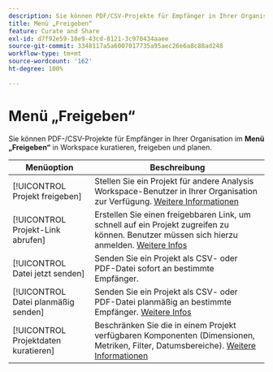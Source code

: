 ```yaml
---
description: Sie können PDF/CSV-Projekte für Empfänger in Ihrer Organisation kuratieren, freigeben und planen.
title: Menü „Freigeben“
feature: Curate and Share
exl-id: d7f92e59-18e9-43cd-8121-3c970434aaee
source-git-commit: 3348117a5a6007017735a95aec26e6a8c88ad248
workflow-type: tm+mt
source-wordcount: '162'
ht-degree: 100%

---
```


# Menü „Freigeben“

Sie können PDF-/CSV-Projekte für Empfänger in Ihrer Organisation im **Menü „Freigeben“** in Workspace kuratieren, freigeben und planen.

| Menüoption | Beschreibung |
| --- | --- |
| [!UICONTROL Projekt freigeben] | Stellen Sie ein Projekt für andere Analysis Workspace-Benutzer in Ihrer Organisation zur Verfügung. [Weitere Informationen](https://experienceleague.adobe.com/docs/analytics/analyze/analysis-workspace/curate-share/share-projects.html?lang=de) |
| [!UICONTROL Projekt-Link abrufen] | Erstellen Sie einen freigebbaren Link, um schnell auf ein Projekt zugreifen zu können. Benutzer müssen sich hierzu anmelden. [Weitere Infos](https://experienceleague.adobe.com/docs/analytics/analyze/analysis-workspace/curate-share/shareable-links.html?lang=de) |
| [!UICONTROL Datei jetzt senden] | Senden Sie ein Projekt als CSV- oder PDF-Datei sofort an bestimmte Empfänger. |
| [!UICONTROL Datei planmäßig senden] | Senden Sie ein Projekt als CSV- oder PDF-Datei planmäßig an bestimmte Empfänger. [Weitere Infos](https://experienceleague.adobe.com/docs/analytics/analyze/analysis-workspace/curate-share/t-schedule-report.html?lang=de) |
| [!UICONTROL Projektdaten kuratieren] | Beschränken Sie die in einem Projekt verfügbaren Komponenten (Dimensionen, Metriken, Filter, Datumsbereiche). [Weitere Informationen](https://experienceleague.adobe.com/docs/analytics/analyze/analysis-workspace/curate-share/curate.html?lang=de) |
